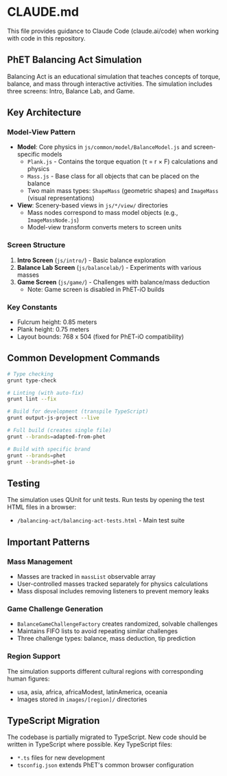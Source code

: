 # CLAUDE.md

This file provides guidance to Claude Code (claude.ai/code) when working with code in this repository.

## PhET Balancing Act Simulation

Balancing Act is an educational simulation that teaches concepts of torque, balance, and mass through interactive activities. The simulation includes three screens: Intro, Balance Lab, and Game.

## Key Architecture

### Model-View Pattern
- **Model**: Core physics in `js/common/model/BalanceModel.js` and screen-specific models
  - `Plank.js` - Contains the torque equation (τ = r × F) calculations and physics
  - `Mass.js` - Base class for all objects that can be placed on the balance
  - Two main mass types: `ShapeMass` (geometric shapes) and `ImageMass` (visual representations)
- **View**: Scenery-based views in `js/*/view/` directories
  - Mass nodes correspond to mass model objects (e.g., `ImageMassNode.js`)
  - Model-view transform converts meters to screen units

### Screen Structure
1. **Intro Screen** (`js/intro/`) - Basic balance exploration
2. **Balance Lab Screen** (`js/balancelab/`) - Experiments with various masses
3. **Game Screen** (`js/game/`) - Challenges with balance/mass deduction
   - Note: Game screen is disabled in PhET-iO builds

### Key Constants
- Fulcrum height: 0.85 meters
- Plank height: 0.75 meters
- Layout bounds: 768 x 504 (fixed for PhET-iO compatibility)

## Common Development Commands

```bash
# Type checking
grunt type-check

# Linting (with auto-fix)
grunt lint --fix

# Build for development (transpile TypeScript)
grunt output-js-project --live

# Full build (creates single file)
grunt --brands=adapted-from-phet

# Build with specific brand
grunt --brands=phet
grunt --brands=phet-io
```

## Testing

The simulation uses QUnit for unit tests. Run tests by opening the test HTML files in a browser:
- `/balancing-act/balancing-act-tests.html` - Main test suite

## Important Patterns

### Mass Management
- Masses are tracked in `massList` observable array
- User-controlled masses tracked separately for physics calculations
- Mass disposal includes removing listeners to prevent memory leaks

### Game Challenge Generation
- `BalanceGameChallengeFactory` creates randomized, solvable challenges
- Maintains FIFO lists to avoid repeating similar challenges
- Three challenge types: balance, mass deduction, tip prediction

### Region Support
The simulation supports different cultural regions with corresponding human figures:
- usa, asia, africa, africaModest, latinAmerica, oceania
- Images stored in `images/[region]/` directories

## TypeScript Migration
The codebase is partially migrated to TypeScript. New code should be written in TypeScript where possible. Key TypeScript files:
- `*.ts` files for new development
- `tsconfig.json` extends PhET's common browser configuration